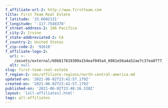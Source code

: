 ```yaml
---
f_affiliate-url-2: http://www.firstteam.com
title: First Team Real Estate
f_latitude: '33.6602131'
f_longitude: '-117.7548378'
f_street-address-2: 108 Pacifica­
f_city-2: Irvine­
f_state-addbreviated-2: CA­
f_country-2: United States
f_zip-code-2: '92618'
f_affiliate-logo-2:
  url: >-
    /assets/external/60b817819309a154eaf045a4_6081e56a4a52ae7c37ea8f77_60785a537de0dc2e4b409b58_content_ft-cire_clr.png
  alt: null
slug: first-team-real-estate
f_region-2: cms/affiliate-regions/north-central-america.md
updated-on: '2021-06-02T23:42:57.179Z'
created-on: '2021-06-02T23:42:57.179Z'
published-on: '2021-06-02T23:48:16.338Z'
layout: '[all-affiliates].html'
tags: all-affiliates
---
```



